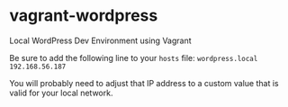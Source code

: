# vagrant-wordpress
Local WordPress Dev Environment using Vagrant

Be sure to add the following line to your ```hosts``` file:
```wordpress.local    192.168.56.187```

You will probably need to adjust that IP address to a custom value that is valid for your local network.
